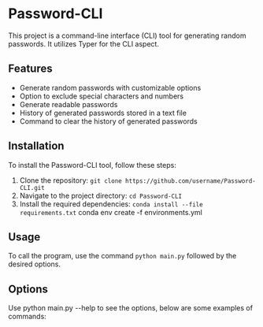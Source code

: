 # Password-CLI

This project is a command-line interface (CLI) tool for generating random passwords. It utilizes Typer for the CLI aspect.

## Features

- Generate random passwords with customizable options
- Option to exclude special characters and numbers
- Generate readable passwords
- History of generated passwords stored in a text file
- Command to clear the history of generated passwords

## Installation

To install the Password-CLI tool, follow these steps:

1. Clone the repository: `git clone https://github.com/username/Password-CLI.git`
2. Navigate to the project directory: `cd Password-CLI`
3. Install the required dependencies: `conda install --file requirements.txt`
   conda env create -f environments.yml

## Usage

To call the program, use the command `python main.py` followed by the desired options.

## Options

Use python main.py --help to see the options, below are some examples of commands:
